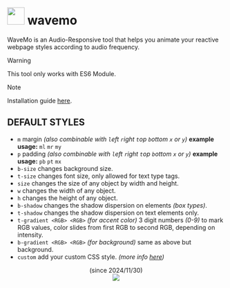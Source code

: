 # <img src="https://wvmo.xhyabunny.org/wavemo.png" width="40" /> wavemo 

WaveMo is an Audio-Responsive tool that helps you animate your reactive webpage styles according to audio frequency.

> [!WARNING]
> This tool only works with ES6 Module.

> [!NOTE]
> Installation guide [here](https://wvmo.netlify.app/).

## DEFAULT STYLES
- `m` margin *(also combinable with `l`eft `r`ight `t`op `b`ottom `x` or `y`)* **example usage:** `ml` `mr` `my`
- `p` padding *(also combinable with `l`eft `r`ight `t`op `b`ottom `x` or `y`)* **example usage:** `pb` `pt` `mx`
- `b-size` changes background size.
- `t-size` changes font size, only allowed for text type tags.
- `size` changes the size of any object by width and height.
- `w` changes the width of any object.
- `h` changes the height of any object.
- `b-shadow` changes the shadow dispersion on elements *(box types)*.
- `t-shadow` changes the shadow dispersion on text elements only.
- `t-gradient <RGB> <RGB>` *(for accent color)* 3 digit numbers *(0-9)* to mark RGB values, color slides from first RGB to second RGB, depending on intensity.
- `b-gradient <RGB> <RGB>` *(for background)* same as above but background.
- `custom` add your custom CSS style. *(more info [here](https://wvmo.xhyabunny.org/))*

<p align="center">
    (since 2024/11/30)
    <br>
    <img src="https://count.getloli.com/@xhyabunny?name=wavemo&theme=gelbooru&padding=8&offset=0&align=top&scale=1.3&pixelated=1&darkmode=auto"/>
</p>
